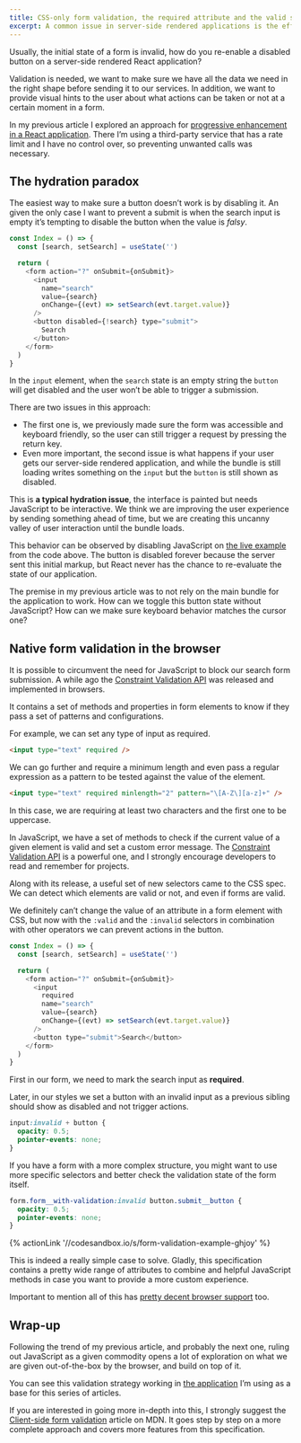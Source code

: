 ```yaml
---
title: CSS-only form validation, the required attribute and the valid selector
excerpt: A common issue in server-side rendered applications is the effects of late hydration. While users wait for JavaScript to be parsed and run, buttons don't work even though they are present, leading to a frustrating experience.
---
```


Usually, the initial state of a form is invalid, how do you re-enable a disabled button on a server-side rendered React application?

Validation is needed, we want to make sure we have all the data we need in the right shape before sending it to our services. In addition, we want to provide visual hints to the user about what actions can be taken or not at a certain moment in a form.

In my previous article I explored an approach for [progressive enhancement in a React application](/2020/05/a-progressive-search-experience-in-next/). There I’m using a third-party service that has a rate limit and I have no control over, so preventing unwanted calls was necessary.

## The hydration paradox

The easiest way to make sure a button doesn’t work is by disabling it. An given the only case I want to prevent a submit is when the search input is empty it’s tempting to disable the button when the value is _falsy_.

```js
const Index = () => {
  const [search, setSearch] = useState('')

  return (
    <form action="?" onSubmit={onSubmit}>
      <input
        name="search"
        value={search}
        onChange={(evt) => setSearch(evt.target.value)}
      />
      <button disabled={!search} type="submit">
        Search
      </button>
    </form>
  )
}
```

In the `input` element, when the `search` state is an empty string the `button` will get disabled and the user won’t be able to trigger a submission.

There are two issues in this approach:

- The first one is, we previously made sure the form was accessible and keyboard friendly, so the user can still trigger a request by pressing the return key.
- Even more important, the second issue is what happens if your user gets our server-side rendered application, and while the bundle is still loading writes something on the `input` but the `button` is still shown as disabled.

This is **a typical hydration issue**, the interface is painted but needs JavaScript to be interactive. We think we are improving the user experience by sending something ahead of time, but we are creating this uncanny valley of user interaction until the bundle loads.

This behavior can be observed by disabling JavaScript on [the live example](//myxh0.sse.codesandbox.io) from the code above. The button is disabled forever because the server sent this initial markup, but React never has the chance to re-evaluate the state of our application.

The premise in my previous article was to not rely on the main bundle for the application to work. How can we toggle this button state without JavaScript? How can we make sure keyboard behavior matches the cursor one?

## Native form validation in the browser

It is possible to circumvent the need for JavaScript to block our search form submission. A while ago the [Constraint Validation API](//html.spec.whatwg.org/multipage/form-control-infrastructure.html#the-constraint-validation-api) was released and implemented in browsers.

It contains a set of methods and properties in form elements to know if they pass a set of patterns and configurations.

For example, we can set any type of input as required.

```html
<input type="text" required />
```

We can go further and require a minimum length and even pass a regular expression as a pattern to be tested against the value of the element.

```html
<input type="text" required minlength="2" pattern="\[A-Z\][a-z]+" />
```

In this case, we are requiring at least two characters and the first one to be uppercase.

In JavaScript, we have a set of methods to check if the current value of a given element is valid and set a custom error message. The [Constraint Validation API](//developer.mozilla.org/en-US/docs/Web/API/Constraint_validation) is a powerful one, and I strongly encourage developers to read and remember for projects.

Along with its release, a useful set of new selectors came to the CSS spec. We can detect which elements are valid or not, and even if forms are valid.

We definitely can’t change the value of an attribute in a form element with CSS, but now with the `:valid` and the `:invalid` selectors in combination with other operators we can prevent actions in the button.

```js
const Index = () => {
  const [search, setSearch] = useState('')

  return (
    <form action="?" onSubmit={onSubmit}>
      <input
        required
        name="search"
        value={search}
        onChange={(evt) => setSearch(evt.target.value)}
      />
      <button type="submit">Search</button>
    </form>
  )
}
```

First in our form, we need to mark the search input as **required**.

Later, in our styles we set a button with an invalid input as a previous sibling should show as disabled and not trigger actions.

```css
input:invalid + button {
  opacity: 0.5;
  pointer-events: none;
}
```

If you have a form with a more complex structure, you might want to use more specific selectors and better check the validation state of the form itself.

```css
form.form__with-validation:invalid button.submit__button {
  opacity: 0.5;
  pointer-events: none;
}
```

{% actionLink '//codesandbox.io/s/form-validation-example-ghjoy' %}

This is indeed a really simple case to solve. Gladly, this specification contains a pretty wide range of attributes to combine and helpful JavaScript methods in case you want to provide a more custom experience.

Important to mention all of this has [pretty decent browser support](//caniuse.com/#feat=form-validation) too.

## Wrap-up

Following the trend of my previous article, and probably the next one, ruling out JavaScript as a given commodity opens a lot of exploration on what we are given out-of-the-box by the browser, and build on top of it.

You can see this validation strategy working in [the application](//muvi.now.sh) I’m using as a base for this series of articles.

If you are interested in going more in-depth into this, I strongly suggest the [Client-side form validation](//developer.mozilla.org/en-US/docs/Learn/Forms/Form_validation) article on MDN. It goes step by step on a more complete approach and covers more features from this specification.
